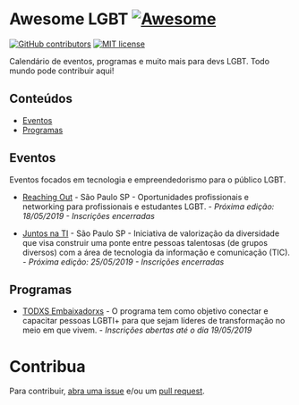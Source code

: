 # Awesome LGBT [![Awesome](https://cdn.rawgit.com/sindresorhus/awesome/d7305f38d29fed78fa85652e3a63e154dd8e8829/media/badge.svg)](https://github.com/sindresorhus/awesome)
[![GitHub contributors](https://img.shields.io/github/contributors/thenameisflic/awesome-lgbt.svg)](https://github.com/davidsonfellipe/awesome-wpo/graphs/contributors)
[![MIT license](https://img.shields.io/github/license/mashape/apistatus.svg?style=flat)](https://davidsonfellipe.mit-license.org/)

Calendário de eventos, programas e muito mais para devs LGBT. Todo mundo pode contribuir aqui!

## Conteúdos

- [Eventos](#eventos)
- [Programas](#programas)

## Eventos

Eventos focados em tecnologia e empreendedorismo para o público LGBT.

* [Reaching Out](http://www.reachingoutlgbt.com.br/) - São Paulo SP - Oportunidades profissionais e networking para profissionais e estudantes LGBT. - *Próxima edição: 18/05/2019 - Inscrições encerradas*

* [Juntos na TI](https://www.facebook.com/JuntosnaTI/) - São Paulo SP - Iniciativa de valorização da diversidade que visa construir uma ponte entre pessoas talentosas (de grupos diversos) com a área de tecnologia da informação e comunicação (TIC). - *Próxima edição: 25/05/2019 - Inscrições encerradas*

## Programas

* [TODXS Embaixadorxs](http://bit.ly/Embaixadorxs) - O programa tem como objetivo conectar e capacitar pessoas LGBTI+ para que sejam líderes de transformação no meio em que vivem. - *Inscrições abertas até o dia 19/05/2019*

# Contribua

Para contribuir, [abra uma issue](https://github.com/thenameisflic/awesome-lgbt/issues) e/ou um [pull request](https://github.com/thenameisflic/awesome-lgbt/pulls).
